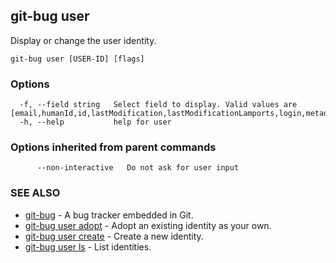 ## git-bug user

Display or change the user identity.

```
git-bug user [USER-ID] [flags]
```

### Options

```
  -f, --field string   Select field to display. Valid values are [email,humanId,id,lastModification,lastModificationLamports,login,metadata,name]
  -h, --help           help for user
```

### Options inherited from parent commands

```
      --non-interactive   Do not ask for user input
```

### SEE ALSO

* [git-bug](git-bug.md)	 - A bug tracker embedded in Git.
* [git-bug user adopt](git-bug_user_adopt.md)	 - Adopt an existing identity as your own.
* [git-bug user create](git-bug_user_create.md)	 - Create a new identity.
* [git-bug user ls](git-bug_user_ls.md)	 - List identities.

